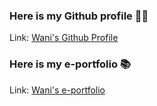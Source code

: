 ### Here is my Github profile 👩‍🎓
Link: [Wani's Github Profile](https://github.com/nurinhazwani)
### Here is my e-portfolio 📚
Link: [Wani's e-portfolio](https://github.com/nurinhazwani/e-portfolio)
